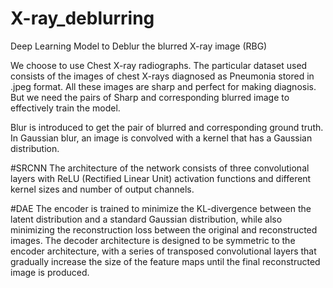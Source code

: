 # X-ray_deblurring
Deep Learning Model to Deblur the blurred X-ray image (RBG)

We choose to use Chest X-ray radiographs. The particular dataset used consists of the images of chest X-rays diagnosed as Pneumonia stored in .jpeg format. All these images are sharp and perfect for making diagnosis. But we need the pairs of Sharp and corresponding blurred image to effectively train the model.

Blur is introduced to get the pair of blurred and corresponding ground truth.
In Gaussian blur, an image is convolved with a kernel that has a Gaussian distribution.

#SRCNN
The architecture of the network consists of three convolutional layers with ReLU (Rectified Linear Unit) activation functions and different kernel sizes and number of output channels.

#DAE
The encoder is trained to minimize the KL-divergence between the latent distribution and a standard Gaussian distribution, while also minimizing the reconstruction loss between the original and reconstructed images.
The decoder architecture is designed to be symmetric to the encoder architecture, with a series of transposed convolutional layers that gradually increase the size of the feature maps until the final reconstructed image is produced.
#
